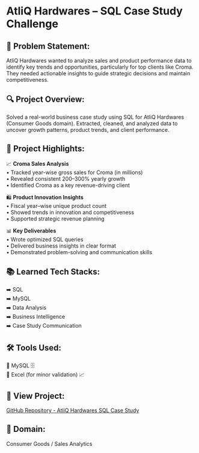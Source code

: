 # AtliQ Hardwares – SQL Case Study Challenge

## 🧐 Problem Statement:
AtliQ Hardwares wanted to analyze sales and product performance data to identify key trends and opportunities, particularly for top clients like Croma. They needed actionable insights to guide strategic decisions and maintain competitiveness.

## 🔍 Project Overview:
Solved a real-world business case study using SQL for AtliQ Hardwares (Consumer Goods domain). Extracted, cleaned, and analyzed data to uncover growth patterns, product trends, and client performance.

## 🌟 Project Highlights:

📈 **Croma Sales Analysis**  
• Tracked year-wise gross sales for Croma (in millions)  
• Revealed consistent 200–300% yearly growth  
• Identified Croma as a key revenue-driving client  

🛍️ **Product Innovation Insights**  
• Fiscal year–wise unique product count  
• Showed trends in innovation and competitiveness  
• Supported strategic revenue planning

📊 **Key Deliverables**  
• Wrote optimized SQL queries  
• Delivered business insights in clear format  
• Demonstrated problem-solving and communication skills

## 📚 Learned Tech Stacks:

➡️ SQL  
➡️ MySQL  
➡️ Data Analysis  
➡️ Business Intelligence  
➡️ Case Study Communication  

## 🛠️ Tools Used:

🔹 MySQL 🗄️  
🔹 Excel (for minor validation) 📈  

## 🔗 View Project:
[GitHub Repository - AtliQ Hardwares SQL Case Study](https://github.com/rohankakade1096)

## 💼 Domain:
Consumer Goods / Sales Analytics
